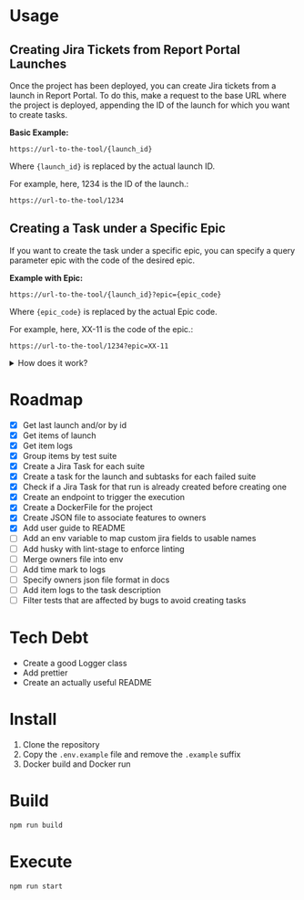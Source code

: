 # Usage

## Creating Jira Tickets from Report Portal Launches

Once the project has been deployed, you can create Jira tickets from a launch in Report Portal. To do this, make a request to the base URL where the project is deployed, appending the ID of the launch for which you want to create tasks.

**Basic Example:**

```
https://url-to-the-tool/{launch_id}
```

Where `{launch_id}` is replaced by the actual launch ID.

For example, here, 1234 is the ID of the launch.:

```
https://url-to-the-tool/1234
```

## Creating a Task under a Specific Epic

If you want to create the task under a specific epic, you can specify a query parameter epic with the code of the desired epic.

**Example with Epic:**

```
https://url-to-the-tool/{launch_id}?epic={epic_code}
```

Where `{epic_code}` is replaced by the actual Epic code.

For example, here, XX-11 is the code of the epic.:

```
https://url-to-the-tool/1234?epic=XX-11
```

<details><summary> How does it work?</summary>

```mermaid
flowchart TD
    A[Run RPJ providing the RP launch id\nOptional: Provide Jira Epic key] --> B
    B{Task for that launch\n already exists}
    B --> |Yes| Z
    B --> |No| C
    C[Get launch data] --> D
    D[Get next item] --> E
    E{**RP** - Item is marked as PB &&\nJ - Bug is not verified in Jira &&\nPB is not market in RP}
    E --> |No| D
    E --> |Yes| F
    F[RP - Mark item as PB in RP] --> G
    G{Suite or test marked as a bug in its name &&\n J - Bug not verified in Jira &&\nPB not marked in RP}
    G --> |No| C
    G --> |Yes| H
    H[J - Create Task For the RP run] --> I
    I{Epic key provided} 
    I --> |Yes| J[J - Update Task to set Epic] --> K
    I --> |No| K
    K[J - Create Subtask Task for each suite in Jira\nContaining all the failed tests of that suite] --> L
    L[J - Update subtasks to set SP] --> Z
    Z(END)
    X[RP -> HTTP Request to Report Portal API\n J -> HTTP Request to Jira API]
```
</details>

# Roadmap

- [x] Get last launch and/or by id
- [x] Get items of launch
- [x] Get item logs
- [x] Group items by test suite
- [x] Create a Jira Task for each suite
- [x] Create a task for the launch and subtasks for each failed suite
- [x] Check if a Jira Task for that run is already created before creating one
- [x] Create an endpoint to trigger the execution
- [x] Create a DockerFile for the project
- [x] Create JSON file to associate features to owners
- [x] Add user guide to README
- [ ] Add an env variable to map custom jira fields to usable names
- [ ] Add husky with lint-stage to enforce linting
- [ ] Merge owners file into env
- [ ] Add time mark to logs
- [ ] Specify owners json file format in docs
- [ ] Add item logs to the task description
- [ ] Filter tests that are affected by bugs to avoid creating tasks

# Tech Debt

- Create a good Logger class
- Add prettier
- Create an actually useful README

# Install

1. Clone the repository
2. Copy the `.env.example`
   file and remove the `.example` suffix
3. Docker build and Docker run

# Build

```bash
npm run build
```

# Execute

```bash
npm run start
```

